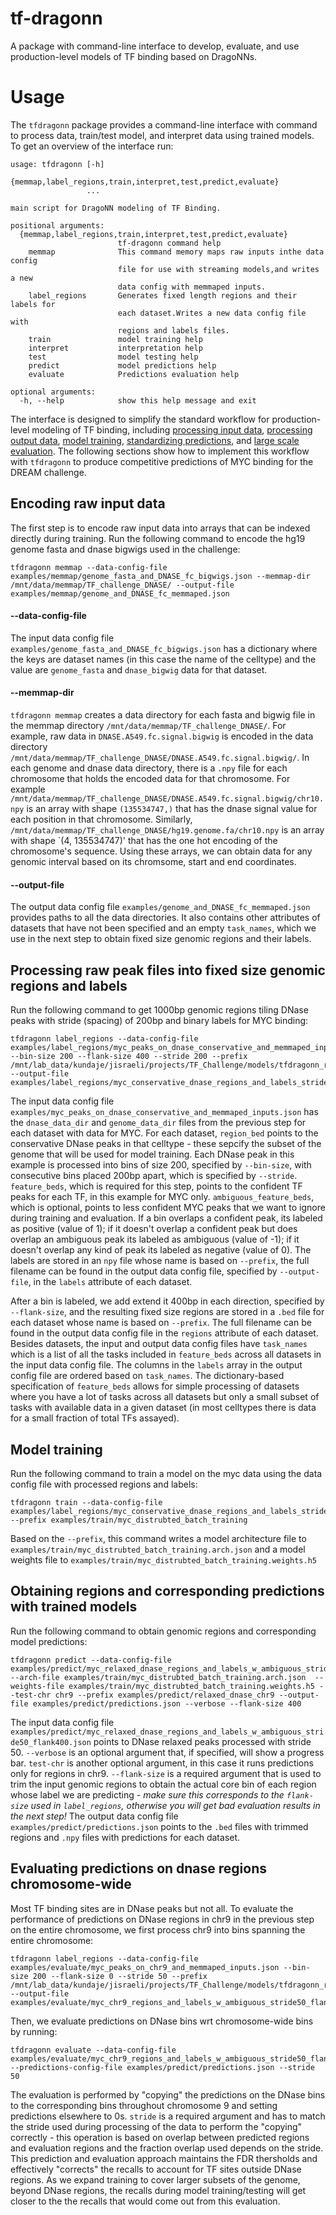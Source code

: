 # tf-dragonn
A package with command-line interface to develop, evaluate, and use production-level models of TF binding based on DragoNNs. 

# Usage
The `tfdragonn` package provides a command-line interface with command to process data, train/test model, and interpret data using trained models. To get an overview of the interface run:
```
usage: tfdragonn [-h]
                 {memmap,label_regions,train,interpret,test,predict,evaluate}
                 ...

main script for DragoNN modeling of TF Binding.

positional arguments:
  {memmap,label_regions,train,interpret,test,predict,evaluate}
                        tf-dragonn command help
    memmap              This command memory maps raw inputs inthe data config
                        file for use with streaming models,and writes a new
                        data config with memmaped inputs.
    label_regions       Generates fixed length regions and their labels for
                        each dataset.Writes a new data config file with
                        regions and labels files.
    train               model training help
    interpret           interpretation help
    test                model testing help
    predict             model predictions help
    evaluate            Predictions evaluation help

optional arguments:
  -h, --help            show this help message and exit
```
The interface is designed to simplify the standard workflow for production-level modeling of TF binding, including [processing input data](#encoding-raw-input-data), [processing output data](#Processing-raw-peak-files-into-fixed-size-genomic-regions-and-labels), [model training](#model-training), [standardizing predictions](#obtaining-regions-and-corresponding-predictions-with-trained-models), and [large scale evaluation](#evaluating-predictions-on-dnase-regions-chromosome-wide). The following sections show how to implement this workflow with `tfdragonn` to produce competitive predictions of MYC binding for the DREAM challenge.

## Encoding raw input data
The first step is to encode raw input data into arrays that can be indexed directly during training. Run the following command to encode the hg19 genome fasta and dnase bigwigs used in the challenge:
```
tfdragonn memmap --data-config-file examples/memmap/genome_fasta_and_DNASE_fc_bigwigs.json --memmap-dir /mnt/data/memmap/TF_challenge_DNASE/ --output-file examples/memmap/genome_and_DNASE_fc_memmaped.json
```
#### --data-config-file
The input data config file `examples/genome_fasta_and_DNASE_fc_bigwigs.json` has a dictionary where the keys are dataset names (in this case the name of the celltype) and the value are `genome_fasta` and `dnase_bigwig` data for that dataset.

#### --memmap-dir
`tfdragonn memmap` creates a data directory for each fasta and bigwig file in the memmap directory `/mnt/data/memmap/TF_challenge_DNASE/`. For example, raw data in `DNASE.A549.fc.signal.bigwig` is encoded in the data directory `/mnt/data/memmap/TF_challenge_DNASE/DNASE.A549.fc.signal.bigwig/`. In each genome and dnase data directory, there is a `.npy` file for each chromosome that holds the encoded data for that chromosome. For example `/mnt/data/memmap/TF_challenge_DNASE/DNASE.A549.fc.signal.bigwig/chr10.npy` is an array with shape `(135534747,)` that has the dnase signal value for each position in that chromosome. Similarly, `/mnt/data/memmap/TF_challenge_DNASE/hg19.genome.fa/chr10.npy` is an	array with shape `(4, 135534747)' that has the one hot encoding of the chromosome's sequence. Using these arrays, we can obtain data for any genomic interval based on its chromsome, start and end coordinates.

#### --output-file
The output data config file `examples/genome_and_DNASE_fc_memmaped.json` provides paths to all the data directories. It also contains other attributes of datasets that have not been specified and an empty `task_names`, which we use in the next step to obtain fixed size genomic regions and their labels.

## Processing raw peak files into fixed size genomic regions and labels
Run the following command to get 1000bp genomic regions tiling DNase peaks with stride (spacing) of 200bp and binary labels for MYC binding:
```
tfdragonn label_regions --data-config-file examples/label_regions/myc_peaks_on_dnase_conservative_and_memmaped_inputs.json --bin-size 200 --flank-size 400 --stride 200 --prefix /mnt/lab_data/kundaje/jisraeli/projects/TF_Challenge/models/tfdragonn_regions_and_labels/myc_new_regions_and_labels_w_ambiguous_stride200_flank400 --output-file examples/label_regions/myc_conservative_dnase_regions_and_labels_stride200_flank400.json 
```
The input data config file `examples/myc_peaks_on_dnase_conservative_and_memmaped_inputs.json` has the `dnase_data_dir` and `genome_data_dir` files from the previous step for each dataset with data for MYC. For each dataset, `region_bed` points to the conservative DNase peaks in that celltype - these sepcify the subset of the genome that will be used for model training. Each DNase peak in this example is processed into bins of size 200, specified by `--bin-size`, with consecutive bins placed 200bp apart, which is specified by `--stride`. `feature_beds`, which is required for this step, points to the confident TF peaks for each TF, in this example for MYC only. `ambiguous_feature_beds`, which is optional, points to less confident MYC peaks that we want to ignore during training and evaluation. If a bin overlaps a confident peak, its labeled as positive (value of 1); if it doesn't overlap a confident peak but does overlap an ambiguous peak its labeled as ambiguous (value of -1); if it doesn't overlap any kind of peak its labeled as negative (value of 0). The labels are stored in an `npy` file whose name is based on `--prefix`, the full filename can be found in the output data config file, specified by `--output-file`, in the `labels` attribute of each dataset.

After a bin is labeled, we add extend it 400bp in each direction, specified by `--flank-size`, and the resulting fixed size regions are stored in a `.bed` file for each dataset whose name is based on `--prefix`. The full filename can be found in the output data config file in the `regions` attribute of each dataset. Besides datasets, the input and output data config files have `task_names` which is a list of all the tasks included in `feature_beds` across all datasets in the input data config file. The columns in the `labels` array in the output config file are ordered based on `task_names`. The dictionary-based specification of `feature_beds` allows for simple processing of datasets where you have a lot of tasks across all datasets but only a small subset of tasks with available data in a given dataset (in most celltypes there is data for a small fraction of total TFs assayed). 

## Model training
Run the following command to train a model on the myc data using the data config file with processed regions and labels:
```
tfdragonn train --data-config-file examples/label_regions/myc_conservative_dnase_regions_and_labels_stride200_flank400.json --prefix examples/train/myc_distrubted_batch_training
```
Based on the `--prefix`, this command writes a model architecture file to `examples/train/myc_distrubted_batch_training.arch.json` and a model weights file to `examples/train/myc_distrubted_batch_training.weights.h5` 

## Obtaining regions and corresponding predictions with trained models
Run the following command to obtain genomic regions and corresponding model predictions:
```
tfdragonn predict --data-config-file examples/predict/myc_relaxed_dnase_regions_and_labels_w_ambiguous_stride50_flank400.json --arch-file examples/train/myc_distrubted_batch_training.arch.json  --weights-file examples/train/myc_distrubted_batch_training.weights.h5 --test-chr chr9 --prefix examples/predict/relaxed_dnase_chr9 --output-file examples/predict/predictions.json --verbose --flank-size 400
```
The input data config file `examples/predict/myc_relaxed_dnase_regions_and_labels_w_ambiguous_stride50_flank400.json` points to DNase relaxed peaks processed with stride 50. `--verbose` is an optional argument that, if specified, will show a progress bar. `test-chr` is another optional argument, in this case it runs predictions only for regions in chr9. `--flank-size` is a required argument that is used to trim the input genomic regions to obtain the actual core bin of each region whose label we are predicting - *make sure this corresponds to the `flank-size` used in `label_regions`, otherwise you will get bad evaluation results in the next step!* The output data config file `examples/predict/predictions.json` points to the `.bed` files with trimmed regions and `.npy` files with predictions for each dataset.

## Evaluating predictions on dnase regions chromosome-wide
Most TF binding sites are in DNase peaks but not all. To evaluate the performance of predictions on DNase regions in chr9 in the previous step on the entire chromosome, we first process chr9 into bins spanning the entire chromosome:
```
tfdragonn label_regions --data-config-file examples/evaluate/myc_peaks_on_chr9_and_memmaped_inputs.json --bin-size 200 --flank-size 0 --stride 50 --prefix /mnt/lab_data/kundaje/jisraeli/projects/TF_Challenge/models/tfdragonn_regions_and_labels/myc_chr9_regions_and_labels_w_ambiguous_stride50_flank0 --output-file examples/evaluate/myc_chr9_regions_and_labels_w_ambiguous_stride50_flank0.json
```
Then, we evaluate predictions on DNase bins wrt chromosome-wide bins by running:
```
tfdragonn evaluate --data-config-file examples/evaluate/myc_chr9_regions_and_labels_w_ambiguous_stride50_flank0.json --predictions-config-file examples/predict/predictions.json --stride 50
```
The evaluation is performed by "copying" the predictions on the DNase bins to the corresponding bins throughout chromosome 9 and setting predictions elsewhere to 0s. `stride` is a required argument and has to match the stride used during processing of the data to perform the "copying" correctly - this operation is based on overlap between predicted regions and evaluation regions and the fraction overlap used depends on the stride. This prediction and evaluation approach maintains the FDR thersholds and effectively "corrects" the recalls to account for TF sites outside DNase regions. As we expand training to cover larger subsets of the genome, beyond DNase regions, the recalls during model training/testing will get closer to the the recalls that would come out from this evaluation.
